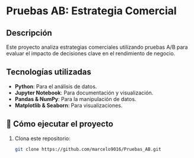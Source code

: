 # Pruebas AB: Estrategia Comercial  

## Descripción  
Este proyecto analiza estrategias comerciales utilizando pruebas A/B para evaluar el impacto de decisiones clave en el rendimiento de negocio.  

## Tecnologías utilizadas  
- **Python**: Para el análisis de datos.  
- **Jupyter Notebook**: Para documentación y visualización.  
- **Pandas & NumPy**: Para la manipulación de datos.  
- **Matplotlib & Seaborn**: Para visualizaciones.  

## 🚀 Cómo ejecutar el proyecto  
1. Clona este repositorio:  
   ```bash
   git clone https://github.com/marcelo9016/Pruebas_AB.git
